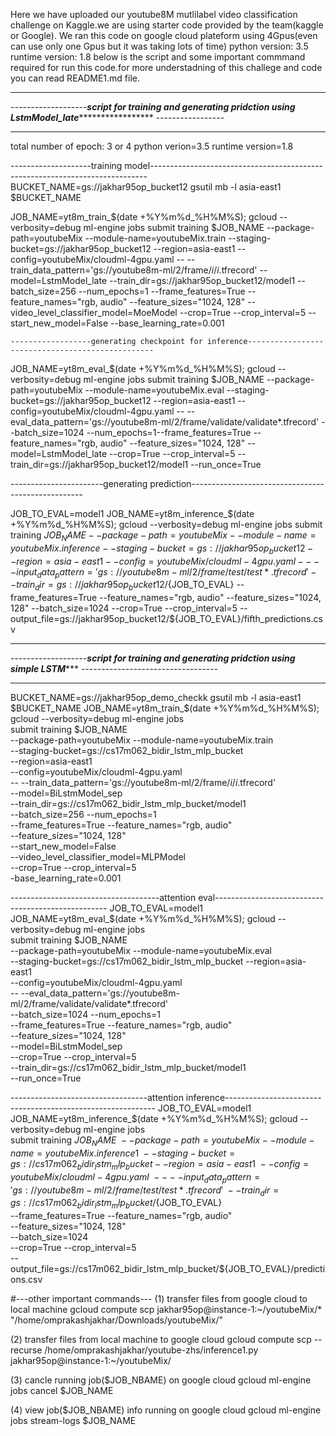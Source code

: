 Here we have uploaded our youtube8M mutlilabel video classification challenge on Kaggle.we are using starter code provided by the team(kaggle or Google).
We ran this code on google cloud plateform using 4Gpus(even can use only one Gpus but it was taking lots of time)
python version: 3.5
runtime version: 1.8
below is the script and some important commmand required for run this code.for more understadning of this challege and code you can read README1.md file.
******************************************************************************************************************************************************
-------------------***************script for training and generating pridction using  LstmModel_late******************************** -----------------
******************************************************************************************************************************************************


total number of epoch: 3 or 4
python verion=3.5
runtime version=1.8

--------------------training model-----------------------------------------------------------------------------
BUCKET_NAME=gs://jakhar95op_bucket12
gsutil mb -l asia-east1 $BUCKET_NAME 


 JOB_NAME=yt8m_train_$(date +%Y%m%d_%H%M%S); gcloud --verbosity=debug ml-engine jobs submit training $JOB_NAME --package-path=youtubeMix --module-name=youtubeMix.train --staging-bucket=gs://jakhar95op_bucket12 --region=asia-east1 --config=youtubeMix/cloudml-4gpu.yaml -- --train_data_pattern='gs://youtube8m-ml/2/frame/*i*/*i*.tfrecord' --model=LstmModel_late --train_dir=gs://jakhar95op_bucket12/model1 --batch_size=256 --num_epochs=1  --frame_features=True --feature_names="rgb, audio" --feature_sizes="1024, 128" --video_level_classifier_model=MoeModel --crop=True --crop_interval=5 --start_new_model=False --base_learning_rate=0.001




	------------------generating checkpoint for inference-------------------------------------------------

 JOB_NAME=yt8m_eval_$(date +%Y%m%d_%H%M%S); gcloud --verbosity=debug ml-engine jobs submit training $JOB_NAME --package-path=youtubeMix --module-name=youtubeMix.eval --staging-bucket=gs://jakhar95op_bucket12 --region=asia-east1 --config=youtubeMix/cloudml-4gpu.yaml -- --eval_data_pattern='gs://youtube8m-ml/2/frame/validate/validate*.tfrecord' --batch_size=1024 --num_epochs=1--frame_features=True --feature_names="rgb, audio" --feature_sizes="1024, 128" --model=LstmModel_late --crop=True --crop_interval=5 --train_dir=gs://jakhar95op_bucket12/model1 --run_once=True

-----------------------generating prediction---------------------------------------------------

JOB_TO_EVAL=model1
JOB_NAME=yt8m_inference_$(date +%Y%m%d_%H%M%S); gcloud --verbosity=debug ml-engine jobs submit training $JOB_NAME --package-path=youtubeMix --module-name=youtubeMix.inference --staging-bucket=gs://jakhar95op_bucket12  --region=asia-east1 --config=youtubeMix/cloudml-4gpu.yaml -- --input_data_pattern='gs://youtube8m-ml/2/frame/test/test*.tfrecord' --train_dir=gs://jakhar95op_bucket12/${JOB_TO_EVAL} --frame_features=True --feature_names="rgb, audio" --feature_sizes="1024, 128" --batch_size=1024 --crop=True --crop_interval=5 --output_file=gs://jakhar95op_bucket12/${JOB_TO_EVAL}/fifth_predictions.csv






******************************************************************************************************************************************************
-------------------***************script for training and generating pridction using  simple LSTM****************** ----------------------------------
******************************************************************************************************************************************************

BUCKET_NAME=gs://jakhar95op_demo_checkk
gsutil mb -l asia-east1 $BUCKET_NAME
JOB_NAME=yt8m_train_$(date +%Y%m%d_%H%M%S); gcloud --verbosity=debug ml-engine jobs \
submit training $JOB_NAME \
--package-path=youtubeMix --module-name=youtubeMix.train \
--staging-bucket=gs://cs17m062_bidir_lstm_mlp_bucket \
--region=asia-east1 \
--config=youtubeMix/cloudml-4gpu.yaml \
-- --train_data_pattern='gs://youtube8m-ml/2/frame/*i*/*i*.tfrecord' \
--model=BiLstmModel_sep \
--train_dir=gs://cs17m062_bidir_lstm_mlp_bucket/model1 \
--batch_size=256 --num_epochs=1  \
--frame_features=True --feature_names="rgb, audio" \
--feature_sizes="1024, 128" \
--start_new_model=False \
--video_level_classifier_model=MLPModel \
--crop=True --crop_interval=5 \
-base_learning_rate=0.001


-------------------------------------attention eval---------------------------------------------------
JOB_TO_EVAL=model1
JOB_NAME=yt8m_eval_$(date +%Y%m%d_%H%M%S); gcloud --verbosity=debug ml-engine jobs \
submit training $JOB_NAME \
--package-path=youtubeMix --module-name=youtubeMix.eval \
--staging-bucket=gs://cs17m062_bidir_lstm_mlp_bucket --region=asia-east1 \
--config=youtubeMix/cloudml-4gpu.yaml \
-- --eval_data_pattern='gs://youtube8m-ml/2/frame/validate/validate*.tfrecord' \
--batch_size=1024 --num_epochs=1\
--frame_features=True --feature_names="rgb, audio" \
--feature_sizes="1024, 128" \
--model=BiLstmModel_sep \
--crop=True --crop_interval=5 \
--train_dir=gs://cs17m062_bidir_lstm_mlp_bucket/model1 \
--run_once=True

----------------------------------attention inference------------------------------------------------------------
JOB_TO_EVAL=model1
JOB_NAME=yt8m_inference_$(date +%Y%m%d_%H%M%S); gcloud --verbosity=debug ml-engine jobs \
submit training $JOB_NAME \
--package-path=youtubeMix --module-name=youtubeMix.inference1 \
--staging-bucket=gs://cs17m062_bidir_lstm_mlp_bucket  --region=asia-east1 \
--config=youtubeMix/cloudml-4gpu.yaml \
-- --input_data_pattern='gs://youtube8m-ml/2/frame/test/test*.tfrecord' \
--train_dir=gs://cs17m062_bidir_lstm_mlp_bucket/${JOB_TO_EVAL} \
--frame_features=True --feature_names="rgb, audio" \
--feature_sizes="1024, 128" \
--batch_size=1024 \
--crop=True --crop_interval=5 \
--output_file=gs://cs17m062_bidir_lstm_mlp_bucket/${JOB_TO_EVAL}/predictions.csv



#---other important commands---
(1) transfer files from google cloud to  local machine 
				gcloud compute scp jakhar95op@instance-1:~/youtubeMix/*  "/home/omprakashjakhar/Downloads/youtubeMix/"

(2) transfer files from local machine to google cloud 
				gcloud compute scp --recurse /home/omprakashjakhar/youtube-zhs/inference1.py jakhar95op@instance-1:~/youtubeMix/

(3) cancle running job($JOB_NBAME) on google cloud
				gcloud ml-engine jobs cancel $JOB_NAME

(4) view job($JOB_NBAME) info running on google cloud 
				gcloud ml-engine jobs stream-logs $JOB_NAME
